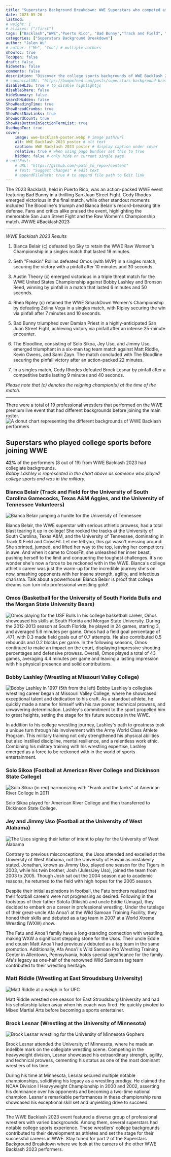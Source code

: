 ```yaml
---
title: "Superstars Background Breakdown: WWE Superstars who competed at Backlash 2023 Part 1"
date: 2023-05-26
lastmod:
# weight: 1
# aliases: ["/first"]
tags: ["Backlash","WWE","Puerto Rico", "Bad Bunny","Track and Field", "Basketball","Football", "Wrestling", "Bianca Belair", "Iyo Sky", "Seth Rollins", "Omos", "MVP", "Austin Theory", "Bobby Lashley", "Bronson Reed", "Rhea Ripley", "Zelina Vega", "Damian Priest", "Solo Sikoa", "Jey Uso", "Jimmy Uso", "Matt Riddle", "Kevin Owens", "Sami Zayn", "Cody Rhodes", "Brock Lesnar"]
categories: ["Superstars Background Breakdown"]
author: "Jalen Wu"
# author: ["Me", "You"] # multiple authors
showToc: true
TocOpen: false
draft: false
hidemeta: false
comments: false
description: "Discover the college sports backgrounds of WWE Backlash 2023 superstars! From Bianca Belair's track and field dominance to Brock Lesnar's collegiate wrestling championships, these athletes' college experiences shaped their journey to WWE. Part 1 of the Superstars Background Breakdown explores their impressive athletic achievements and showcases the diverse paths that led them to the grand stage of professional wrestling."
# canonicalURL: "https://bumpxfeed.com/posts/superstars-background-breakdown-wwe-superstars-who-competed-at-backlash-2023-part-1/"
disableHLJS: true # to disable highlightjs
disableShare: false
hideSummary: false
searchHidden: false
ShowReadingTime: true
ShowBreadCrumbs: true
ShowPostNavLinks: true
ShowWordCount: true
ShowRssButtonInSectionTermList: true
UseHugoToc: true
cover:
    image: wwe-backlash-poster.webp # image path/url
    alt: WWE Backlash 2023 poster # alt text
    caption: WWE Backlash 2023 poster # display caption under cover
    relative: true # when using page bundles set this to true
    hidden: false # only hide on current single page
# editPost:
    # URL: "https://github.com/<path_to_repo>/content"
    # Text: "Suggest Changes" # edit text
    # appendFilePath: true # to append file path to Edit link
---
```


The 2023 Backlash, held in Puerto Rico, was an action-packed WWE event featuring Bad Bunny in a thrilling San Juan Street Fight. Cody Rhodes emerged victorious in the final match, while other standout moments included The Bloodline's triumph and Bianca Belair's record-breaking title defense. Fans and critics alike praised the event, highlighting the memorable San Juan Street Fight and the Raw Women's Championship match. #WWE #Backlash2023

---

_WWE Backlash 2023 Results_
1. Bianca Belair (c) defeated Iyo Sky to retain the WWE Raw Women's Championship in a singles match that lasted 18 minutes.

2. Seth "Freakin" Rollins defeated Omos (with MVP) in a singles match, securing the victory with a pinfall after 10 minutes and 30 seconds.

3. Austin Theory (c) emerged victorious in a triple threat match for the WWE United States Championship against Bobby Lashley and Bronson Reed, winning by pinfall in a match that lasted 6 minutes and 50 seconds.

4. Rhea Ripley (c) retained the WWE SmackDown Women's Championship by defeating Zelina Vega in a singles match, with Ripley securing the win via pinfall after 7 minutes and 10 seconds.

5. Bad Bunny triumphed over Damian Priest in a highly-anticipated San Juan Street Fight, achieving victory via pinfall after an intense 25-minute encounter.

6. The Bloodline, consisting of Solo Sikoa, Jey Uso, and Jimmy Uso, emerged triumphant in a six-man tag team match against Matt Riddle, Kevin Owens, and Sami Zayn. The match concluded with The Bloodline securing the pinfall victory after an action-packed 22 minutes.

7. In a singles match, Cody Rhodes defeated Brock Lesnar by pinfall after a competitive battle lasting 9 minutes and 40 seconds.

_Please note that (c) denotes the reigning champion(s) at the time of the match._

---

There were a total of 19 professional wrestlers that performed on the WWE premium live event that had different backgrounds before joining the main roster. 
![A donut chart representing the different backgrounds of WWE Backlash performers](bumpxfeed-backlash-background.webp)

## Superstars who played college sports before joining WWE
**42%** of the performers (8 out of 19) from WWE Backlash 2023 had collegiate backgrounds.  
_Bobby Lashley is represented in the chart above as someone who played college sports and was in the military._

### Bianca Belair (Track and Field for the University of South Carolina Gamecocks, Texas A&M Aggies, and the University of Tennessee Volunteers)
![Bianca Belair jumping a hurdle for the University of Tennessee](bianca.webp) 

Bianca Belair, the WWE superstar with serious athletic prowess, had a total blast tearing it up in college! She rocked the tracks at the University of South Carolina, Texas A&M, and the University of Tennessee, dominating in Track & Field and CrossFit. Let me tell you, this gal wasn't messing around. She sprinted, jumped, and lifted her way to the top, leaving her competitors in awe. And when it came to CrossFit, she unleashed her inner beast, pushing herself to the limit and conquering the toughest challenges. It's no wonder she's now a force to be reckoned with in the WWE. Bianca's college athletic career was just the warm-up for the incredible journey she's on now, smashing opponents with her insane strength, agility, and infectious charisma. Talk about a powerhouse! Bianca Belair is proof that college dreams can turn into professional wrestling gold!

### Omos (Basketball for the University of South Florida Bulls and the Morgan State University Bears)
![Omos playing for the USF Bulls](omos.webp)
In his college basketball career, Omos showcased his skills at South Florida and Morgan State University. During the 2012-2013 season at South Florida, he played in 24 games, starting 3, and averaged 5.6 minutes per game. Omos had a field goal percentage of .471, with 0.3 made field goals out of 0.7 attempts. He also contributed 0.5 rebounds and 0.2 blocks per game. In the following seasons, Omos continued to make an impact on the court, displaying impressive shooting percentages and defensive prowess. Overall, Omos played a total of 43 games, averaging 4.4 minutes per game and leaving a lasting impression with his physical presence and solid contributions.

### Bobby Lashley (Wrestling at Missouri Valley College)
![Bobby Lashley in 1997 (5th from the left)](bobby.webp)
Bobby Lashley's collegiate wrestling career began at Missouri Valley College, where he showcased exceptional talent and dedication to his craft. As a standout athlete, he quickly made a name for himself with his raw power, technical prowess, and unwavering determination. Lashley's commitment to the sport propelled him to great heights, setting the stage for his future success in the WWE.

In addition to his college wrestling journey, Lashley's path to greatness took a unique turn through his involvement with the Army World Class Athlete Program. This military training not only strengthened his physical abilities but also instilled discipline, mental resilience, and a relentless work ethic. Combining his military training with his wrestling expertise, Lashley emerged as a force to be reckoned with in the world of sports entertainment.

### Solo Sikoa (Football at American River College and Dickinson State College)
![Solo Sikoa (in red) harmonizing with "Frank and the tanks" at American River College in 2011](solo.webp)

Solo Sikoa played for American River College and then transferred to Dickinson State College.

### Jey and Jimmy Uso (Football at the University of West Alabama)
![The Usos signing their letter of intent to play for the University of West Alabama](usos.webp)

Contrary to previous misconceptions, the Usos attended and excelled at the University of West Alabama, not the University of Hawaii as mistakenly stated. Jonathan, known as Jimmy Uso, played one season for the Tigers in 2003, while his twin brother, Josh (Jules/Jey Uso), joined the team from 2003 to 2005. Though Josh sat out the 2004 season due to academic reasons, he returned to the field with high hopes for the 2005 season.

Despite their initial aspirations in football, the Fatu brothers realized that their football careers were not progressing as desired. Following in the footsteps of their father Solofa (Rikishi) and uncle Eddie (Umaga), they decided to embark on a career in professional wrestling. Under the tutelage of their great-uncle Afa Anoa'i at the Wild Samoan Training Facility, they honed their skills and debuted as a tag team in 2007 at a World Xtreme Wrestling (WXW) show.

The Fatu and Anoa'i family have a long-standing connection with wrestling, making WXW a significant stepping stone for the Usos. Their uncle Eddie and cousin Matt Anoa'i had previously debuted as a tag team in the same promotion. Additionally, Afa Anoa'i's Wild Samoan Pro Wrestling Training Center in Allentown, Pennsylvania, holds special significance for the family. Afa's legacy as one-half of the renowned Wild Samoans tag team contributed to their wrestling heritage.

### Matt Riddle (Wrestling at East Stroudsburg University)
![Matt Riddle at a weigh in for UFC](riddle.webp)

Matt Riddle wrestled one season for East Stroudsburg University and had his scholarship taken away when his coach was fired. He quickly pivoted to Mixed Martial Arts before becoming a sports entertainer.

### Brock Lesnar (Wrestling at the University of Minnesota)
![Brock Lesnar wrestling for the University of Minnesota Gophers](brock.webp)

Brock Lesnar attended the University of Minnesota, where he made an indelible mark on the collegiate wrestling scene. Competing in the heavyweight division, Lesnar showcased his extraordinary strength, agility, and technical prowess, cementing his status as one of the most dominant wrestlers of his time.

During his time at Minnesota, Lesnar secured multiple notable championships, solidifying his legacy as a wrestling prodigy. He claimed the NCAA Division I Heavyweight Championship in 2000 and 2002, asserting his dominance over his opponents and becoming a two-time national champion. Lesnar's remarkable performances in these championship runs showcased his exceptional skill set and unyielding drive to succeed.

---

The WWE Backlash 2023 event featured a diverse group of professional wrestlers with varied backgrounds. Among them, several superstars had notable college sports experience. These wrestlers' college backgrounds contributed to their development as athletes and set the stage for their successful careers in WWE. Stay tuned for part 2 of the Superstars Background Breakdown where we look at the careers of the other WWE Backlash 2023 performers.